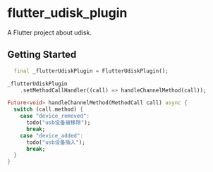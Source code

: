# flutter_udisk_plugin

A Flutter project about udisk.

## Getting Started

```dart
  final _flutterUdiskPlugin = FlutterUdiskPlugin();

_flutterUdiskPlugin
    .setMethodCallHandler((call) => handleChannelMethod(call));

Future<void> handleChannelMethod(MethodCall call) async {
  switch (call.method) {
    case "device_removed":
      todo("usb设备被移除");
      break;
    case "device_added":
      todo("usb设备插入");
      break;
  }
}
```